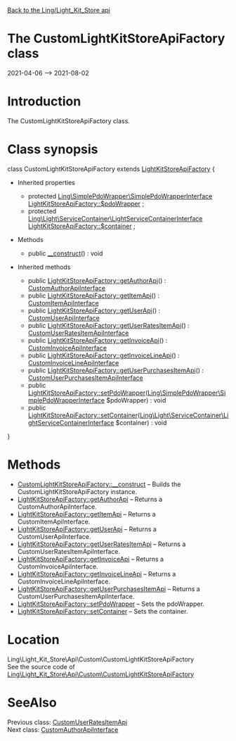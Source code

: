 [Back to the Ling/Light_Kit_Store api](https://github.com/lingtalfi/Light_Kit_Store/blob/master/doc/api/Ling/Light_Kit_Store.md)



The CustomLightKitStoreApiFactory class
================
2021-04-06 --> 2021-08-02






Introduction
============

The CustomLightKitStoreApiFactory class.



Class synopsis
==============


class <span class="pl-k">CustomLightKitStoreApiFactory</span> extends [LightKitStoreApiFactory](https://github.com/lingtalfi/Light_Kit_Store/blob/master/doc/api/Ling/Light_Kit_Store/Api/Generated/LightKitStoreApiFactory.md)  {

- Inherited properties
    - protected [Ling\SimplePdoWrapper\SimplePdoWrapperInterface](https://github.com/lingtalfi/SimplePdoWrapper/blob/master/doc/api/Ling/SimplePdoWrapper/SimplePdoWrapperInterface.md) [LightKitStoreApiFactory::$pdoWrapper](#property-pdoWrapper) ;
    - protected [Ling\Light\ServiceContainer\LightServiceContainerInterface](https://github.com/lingtalfi/Light/blob/master/doc/api/Ling/Light/ServiceContainer/LightServiceContainerInterface.md) [LightKitStoreApiFactory::$container](#property-container) ;

- Methods
    - public [__construct](https://github.com/lingtalfi/Light_Kit_Store/blob/master/doc/api/Ling/Light_Kit_Store/Api/Custom/CustomLightKitStoreApiFactory/__construct.md)() : void

- Inherited methods
    - public [LightKitStoreApiFactory::getAuthorApi](https://github.com/lingtalfi/Light_Kit_Store/blob/master/doc/api/Ling/Light_Kit_Store/Api/Generated/LightKitStoreApiFactory/getAuthorApi.md)() : [CustomAuthorApiInterface](https://github.com/lingtalfi/Light_Kit_Store/blob/master/doc/api/Ling/Light_Kit_Store/Api/Custom/Interfaces/CustomAuthorApiInterface.md)
    - public [LightKitStoreApiFactory::getItemApi](https://github.com/lingtalfi/Light_Kit_Store/blob/master/doc/api/Ling/Light_Kit_Store/Api/Generated/LightKitStoreApiFactory/getItemApi.md)() : [CustomItemApiInterface](https://github.com/lingtalfi/Light_Kit_Store/blob/master/doc/api/Ling/Light_Kit_Store/Api/Custom/Interfaces/CustomItemApiInterface.md)
    - public [LightKitStoreApiFactory::getUserApi](https://github.com/lingtalfi/Light_Kit_Store/blob/master/doc/api/Ling/Light_Kit_Store/Api/Generated/LightKitStoreApiFactory/getUserApi.md)() : [CustomUserApiInterface](https://github.com/lingtalfi/Light_Kit_Store/blob/master/doc/api/Ling/Light_Kit_Store/Api/Custom/Interfaces/CustomUserApiInterface.md)
    - public [LightKitStoreApiFactory::getUserRatesItemApi](https://github.com/lingtalfi/Light_Kit_Store/blob/master/doc/api/Ling/Light_Kit_Store/Api/Generated/LightKitStoreApiFactory/getUserRatesItemApi.md)() : [CustomUserRatesItemApiInterface](https://github.com/lingtalfi/Light_Kit_Store/blob/master/doc/api/Ling/Light_Kit_Store/Api/Custom/Interfaces/CustomUserRatesItemApiInterface.md)
    - public [LightKitStoreApiFactory::getInvoiceApi](https://github.com/lingtalfi/Light_Kit_Store/blob/master/doc/api/Ling/Light_Kit_Store/Api/Generated/LightKitStoreApiFactory/getInvoiceApi.md)() : [CustomInvoiceApiInterface](https://github.com/lingtalfi/Light_Kit_Store/blob/master/doc/api/Ling/Light_Kit_Store/Api/Custom/Interfaces/CustomInvoiceApiInterface.md)
    - public [LightKitStoreApiFactory::getInvoiceLineApi](https://github.com/lingtalfi/Light_Kit_Store/blob/master/doc/api/Ling/Light_Kit_Store/Api/Generated/LightKitStoreApiFactory/getInvoiceLineApi.md)() : [CustomInvoiceLineApiInterface](https://github.com/lingtalfi/Light_Kit_Store/blob/master/doc/api/Ling/Light_Kit_Store/Api/Custom/Interfaces/CustomInvoiceLineApiInterface.md)
    - public [LightKitStoreApiFactory::getUserPurchasesItemApi](https://github.com/lingtalfi/Light_Kit_Store/blob/master/doc/api/Ling/Light_Kit_Store/Api/Generated/LightKitStoreApiFactory/getUserPurchasesItemApi.md)() : [CustomUserPurchasesItemApiInterface](https://github.com/lingtalfi/Light_Kit_Store/blob/master/doc/api/Ling/Light_Kit_Store/Api/Custom/Interfaces/CustomUserPurchasesItemApiInterface.md)
    - public [LightKitStoreApiFactory::setPdoWrapper](https://github.com/lingtalfi/Light_Kit_Store/blob/master/doc/api/Ling/Light_Kit_Store/Api/Generated/LightKitStoreApiFactory/setPdoWrapper.md)([Ling\SimplePdoWrapper\SimplePdoWrapperInterface](https://github.com/lingtalfi/SimplePdoWrapper/blob/master/doc/api/Ling/SimplePdoWrapper/SimplePdoWrapperInterface.md) $pdoWrapper) : void
    - public [LightKitStoreApiFactory::setContainer](https://github.com/lingtalfi/Light_Kit_Store/blob/master/doc/api/Ling/Light_Kit_Store/Api/Generated/LightKitStoreApiFactory/setContainer.md)([Ling\Light\ServiceContainer\LightServiceContainerInterface](https://github.com/lingtalfi/Light/blob/master/doc/api/Ling/Light/ServiceContainer/LightServiceContainerInterface.md) $container) : void

}






Methods
==============

- [CustomLightKitStoreApiFactory::__construct](https://github.com/lingtalfi/Light_Kit_Store/blob/master/doc/api/Ling/Light_Kit_Store/Api/Custom/CustomLightKitStoreApiFactory/__construct.md) &ndash; Builds the CustomLightKitStoreApiFactory instance.
- [LightKitStoreApiFactory::getAuthorApi](https://github.com/lingtalfi/Light_Kit_Store/blob/master/doc/api/Ling/Light_Kit_Store/Api/Generated/LightKitStoreApiFactory/getAuthorApi.md) &ndash; Returns a CustomAuthorApiInterface.
- [LightKitStoreApiFactory::getItemApi](https://github.com/lingtalfi/Light_Kit_Store/blob/master/doc/api/Ling/Light_Kit_Store/Api/Generated/LightKitStoreApiFactory/getItemApi.md) &ndash; Returns a CustomItemApiInterface.
- [LightKitStoreApiFactory::getUserApi](https://github.com/lingtalfi/Light_Kit_Store/blob/master/doc/api/Ling/Light_Kit_Store/Api/Generated/LightKitStoreApiFactory/getUserApi.md) &ndash; Returns a CustomUserApiInterface.
- [LightKitStoreApiFactory::getUserRatesItemApi](https://github.com/lingtalfi/Light_Kit_Store/blob/master/doc/api/Ling/Light_Kit_Store/Api/Generated/LightKitStoreApiFactory/getUserRatesItemApi.md) &ndash; Returns a CustomUserRatesItemApiInterface.
- [LightKitStoreApiFactory::getInvoiceApi](https://github.com/lingtalfi/Light_Kit_Store/blob/master/doc/api/Ling/Light_Kit_Store/Api/Generated/LightKitStoreApiFactory/getInvoiceApi.md) &ndash; Returns a CustomInvoiceApiInterface.
- [LightKitStoreApiFactory::getInvoiceLineApi](https://github.com/lingtalfi/Light_Kit_Store/blob/master/doc/api/Ling/Light_Kit_Store/Api/Generated/LightKitStoreApiFactory/getInvoiceLineApi.md) &ndash; Returns a CustomInvoiceLineApiInterface.
- [LightKitStoreApiFactory::getUserPurchasesItemApi](https://github.com/lingtalfi/Light_Kit_Store/blob/master/doc/api/Ling/Light_Kit_Store/Api/Generated/LightKitStoreApiFactory/getUserPurchasesItemApi.md) &ndash; Returns a CustomUserPurchasesItemApiInterface.
- [LightKitStoreApiFactory::setPdoWrapper](https://github.com/lingtalfi/Light_Kit_Store/blob/master/doc/api/Ling/Light_Kit_Store/Api/Generated/LightKitStoreApiFactory/setPdoWrapper.md) &ndash; Sets the pdoWrapper.
- [LightKitStoreApiFactory::setContainer](https://github.com/lingtalfi/Light_Kit_Store/blob/master/doc/api/Ling/Light_Kit_Store/Api/Generated/LightKitStoreApiFactory/setContainer.md) &ndash; Sets the container.





Location
=============
Ling\Light_Kit_Store\Api\Custom\CustomLightKitStoreApiFactory<br>
See the source code of [Ling\Light_Kit_Store\Api\Custom\CustomLightKitStoreApiFactory](https://github.com/lingtalfi/Light_Kit_Store/blob/master/Api/Custom/CustomLightKitStoreApiFactory.php)



SeeAlso
==============
Previous class: [CustomUserRatesItemApi](https://github.com/lingtalfi/Light_Kit_Store/blob/master/doc/api/Ling/Light_Kit_Store/Api/Custom/Classes/CustomUserRatesItemApi.md)<br>Next class: [CustomAuthorApiInterface](https://github.com/lingtalfi/Light_Kit_Store/blob/master/doc/api/Ling/Light_Kit_Store/Api/Custom/Interfaces/CustomAuthorApiInterface.md)<br>
